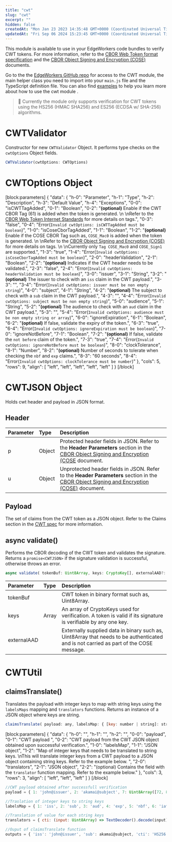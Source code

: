 ```yaml
---
title: "cwt"
slug: "cwt"
excerpt: ""
hidden: false
createdAt: "Mon Jan 23 2023 14:35:48 GMT+0000 (Coordinated Universal Time)"
updatedAt: "Fri Sep 06 2024 15:23:45 GMT+0000 (Coordinated Universal Time)"
---
```

This module is available to use in your EdgeWorkers code bundles to verify CWT tokens. For more information, refer to the [CBOR Web Token format specification](https://datatracker.ietf.org/doc/html/rfc8392) and the [CBOR Object Signing and Encryption (COSE)](https://datatracker.ietf.org/doc/html/rfc8152) documents.

Go to the the [EdgeWorkers GitHub repo](https://github.com/akamai/edgeworkers-examples/tree/master/delivery/common/cwt) for access to the CWT module, the main helper class you need to import into your `main.js` file and the TypeScript definition file. You can also find [examples](https://github.com/akamai/edgeworkers-examples/tree/master/delivery/common/cwt/examples) to help you learn more about how to use the cwt module .

> 📘 Currently the module only supports verification for CWT tokens using the HS256 (HMAC SHA256) and ES256 (ECDSA w/ SHA-256) algorithms.

# CWTValidator

Constructor for new `CWTValidator` Object. It performs type checks on the `cwtOptions` Object fields.

```javascript
CWTValidator(cwtOptions: CWTOptions)
```

# CWTOptions Object

[block:parameters]
{
  "data": {
    "h-0": "Parameter",
    "h-1": "Type",
    "h-2": "Description",
    "h-3": "Default Value",
    "h-4": "Exceptions",
    "0-0": "isCWTTagAdded",
    "0-1": "Boolean",
    "0-2": "**(optional)** Enable if the CWT CBOR Tag (61) is added when the token is generated.  \n  \nRefer to the [CBOR Web Token Internet Standards](https://www.rfc-editor.org/rfc/rfc8392.html) for more details on tags.",
    "0-3": "false",
    "0-4": "Error(`Invalid cwtOptions: isCWTTagAdded must be boolean`)",
    "1-0": "isCoseCborTagAdded",
    "1-1": "Boolean",
    "1-2": "**(optional)** Enable if the COSE CBOR Tag such as, `COSE_Mac0` is added when the token is generated.  \n  \nRefer to the [CBOR Object Signing and Encryption (COSE)](https://datatracker.ietf.org/wg/cose/about/) for more details on tags.  \n  \nCurrently only `Tag COSE_Mac0` and `COSE_Sign1` are supported.",
    "1-3": "true",
    "1-4": "Error(`Invalid cwtOptions: isCoseCborTagAdded must be boolean`)",
    "2-0": "headerValidation",
    "2-1": "Boolean",
    "2-2": "**(optional)** Indicates if the CWT header needs to be validated.",
    "2-3": "false",
    "2-4": "Error(`Invalid cwtOptions: headerValidation must be boolean`)",
    "3-0": "issuer",
    "3-1": "String",
    "3-2": "**(optional)** The issuer to check with an `iss` claim in the CWT payload.",
    "3-3": "",
    "3-4": "Error(`Invalid cwtOptions: issuer must be non empty string`)",
    "4-0": "subject",
    "4-1": "String",
    "4-2": "**(optional)** The subject to check with a `sub` claim in the CWT payload.",
    "4-3": "",
    "4-4": "Error(`Invalid cwtOptions: subject must be non empty string`)",
    "5-0": "audience",
    "5-1": "String",
    "5-2": "**(optional)** The audience to check with an `aud` claim in the CWT payload.",
    "5-3": "",
    "5-4": "Error(`Invalid cwtOptions: audience must be non empty string or array`)",
    "6-0": "ignoreExpiration",
    "6-1": "Boolean",
    "6-2": "**(optional)** If false, validate the expiry of the token.",
    "6-3": "true",
    "6-4": "Error(`Invalid cwtOptions: ignoreExpiration must be boolean`)",
    "7-0": "ignoreNotBefore",
    "7-1": "Boolean",
    "7-2": "**(optional)** If false, validate the `not before` claim of the token.",
    "7-3": "true",
    "7-4": "Error(`Invalid cwtOptions: ignoreNotBefore must be boolean`)",
    "8-0": "clockTolerance",
    "8-1": "Number",
    "8-2": "**(optional)** Number of seconds to tolerate when checking the `nbf` and `exp` claims.",
    "8-3": "60 seconds",
    "8-4": "Error(`Invalid cwtOptions: clockTolerance must be number`)"
  },
  "cols": 5,
  "rows": 9,
  "align": [
    "left",
    "left",
    "left",
    "left",
    "left"
  ]
}
[/block]


# CWTJSON Object

Holds cwt header and payload in JSON format.

## Header

| Parameter | Type   | Description                                                                                                                                                                            |
| :-------- | :----- | :------------------------------------------------------------------------------------------------------------------------------------------------------------------------------------- |
| p         | Object | Protected header fields in JSON.  Refer to the **Header Parameters** section in the  [CBOR Object Signing and Encryption (COSE](https://datatracker.ietf.org/doc/rfc8152) document.    |
| u         | Object | Unprotected header fields in JSON.  Refer to the **Header Parameters** section in the  [CBOR Object Signing and Encryption (COSE)](https://datatracker.ietf.org/doc/rfc8152) document. |

## Payload

The set of claims from the CWT token as a JSON object. Refer to the Claims section in the [CWT spec](https://datatracker.ietf.org/doc/html/rfc8392#page-5) for more information.

## async validate()

Performs the CBOR decoding of the CWT token and validates the signature. Returns a `promise<CWTJSON>` if the signature validation is successful, otherwise throws an error. 

```javascript
async validate( tokenBuf: Uint8Array, keys: CryptoKey[], externalAAD?: Uint8Array)
```

| Parameter   | Type  | Description                                                                                                                           |
| :---------- | :---- | :------------------------------------------------------------------------------------------------------------------------------------ |
| tokenBuf    |       | CWT token in binary format such as, Uint8Array.                                                                                       |
| keys        | Array | An array of CryptoKeys used for verification. A token is valid if its signature is verifiable by any one key.                         |
| externalAAD |       | Externally supplied data in binary such as, Uint8Array that needs to be authenticated and is not carried as part of the COSE message. |

# CWTUtil

## claimsTranslate()

Translates the payload with integer keys to map with string keys using the `labelsMaps` mapping and `translators` functions. Returns an instance of a JSON object where keys are string.

```javascript
claimsTranslate( payload: any, labelsMap: { [key: number | string]: string }, translators?: { [key: string]: Function })
```

[block:parameters]
{
  "data": {
    "h-0": "",
    "h-1": "",
    "h-2": "",
    "0-0": "payload",
    "0-1": "CWT payload         ",
    "0-2": "CWT payload from the CWT JSON object obtained upon successful verification.",
    "1-0": "labelsMap",
    "1-1": "JSON object",
    "1-2": "Map of integer keys that needs to be translated to string keys.  \nThis will translate integer keys from a CWT payload to a JSON object containing string keys. Refer to the example below. ",
    "2-0": "translators",
    "2-1": "JSON object",
    "2-2": "(optional) Contains the field with the `translator` function mapping. Refer to the example below."
  },
  "cols": 3,
  "rows": 3,
  "align": [
    "left",
    "left",
    "left"
  ]
}
[/block]


```javascript
//CWT payload obtained after successfull verification
payload = { 1: 'john@issuer', 2: 'akamai@subject', 7: Uint8Array([72, 83, 50, 53, 54])}

//Traslation of integer keys to string keys
labelsMap = { 1: 'iss', 2: 'sub', 3: 'aud', 4: 'exp', 5: 'nbf', 6: 'iat', 7: 'cti' }

//Translation of value for each string keys
translators = { cti: (input: Uint8Array) => TextDecoder().decode(input)}

//Ouput of claimsTranslate function
outputs = { 'iss': 'john@issuer', 'sub': akamai@subject, 'cti': 'HS256' }
```
